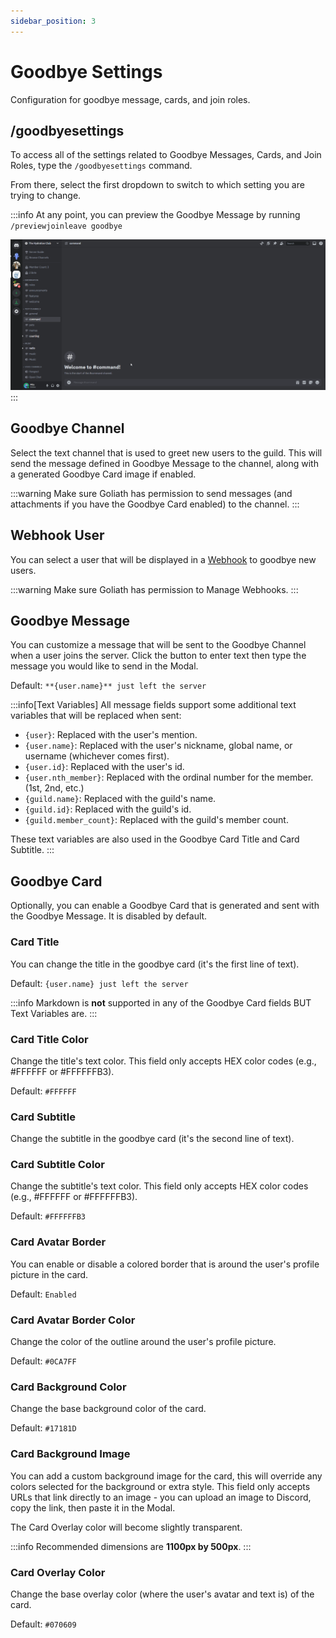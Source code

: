 ```yaml
---
sidebar_position: 3
---
```


# Goodbye Settings
Configuration for goodbye message, cards, and join roles.

## /goodbyesettings
To access all of the settings related to Goodbye Messages, Cards, and Join Roles, type the `/goodbyesettings` command.

From there, select the first dropdown to switch to which setting you are trying to change.

:::info
At any point, you can preview the Goodbye Message by running `/previewjoinleave goodbye`

![Previewing the Goodbye Message](./img/preview_goodbye.gif)
:::

## Goodbye Channel
Select the text channel that is used to greet new users to the guild. This will send the message defined in Goodbye Message to the channel, along with a generated Goodbye Card image if enabled.

:::warning
Make sure Goliath has permission to send messages (and attachments if you have the Goodbye Card enabled) to the channel.
:::

## Webhook User
You can select a user that will be displayed in a [Webhook](https://support.discord.com/hc/en-us/articles/228383668-Intro-to-Webhooks) to goodbye new users.

:::warning
Make sure Goliath has permission to Manage Webhooks.
:::

## Goodbye Message
You can customize a message that will be sent to the Goodbye Channel when a user joins the server. Click the button to enter text then type the message you would like to send in the Modal.

Default: `**{user.name}** just left the server`

:::info[Text Variables]
All message fields support some additional text variables that will be replaced when sent:
- `{user}`: Replaced with the user's mention.
- `{user.name}`: Replaced with the user's nickname, global name, or username (whichever comes first).
- `{user.id}`: Replaced with the user's id.
- `{user.nth_member}`: Replaced with the ordinal number for the member. (1st, 2nd, etc.)
- `{guild.name}`: Replaced with the guild's name.
- `{guild.id}`: Replaced with the guild's id.
- `{guild.member_count}`: Replaced with the guild's member count.

These text variables are also used in the Goodbye Card Title and Card Subtitle.
:::

## Goodbye Card
Optionally, you can enable a Goodbye Card that is generated and sent with the Goodbye Message. It is disabled by default.

### Card Title
You can change the title in the goodbye card (it's the first line of text).

Default: `{user.name} just left the server`

:::info
Markdown is **not** supported in any of the Goodbye Card fields BUT Text Variables are.
:::

### Card Title Color
Change the title's text color. This field only accepts HEX color codes (e.g., #FFFFFF or #FFFFFFB3).

Default: `#FFFFFF`

### Card Subtitle
Change the subtitle in the goodbye card (it's the second line of text).

### Card Subtitle Color
Change the subtitle's text color. This field only accepts HEX color codes (e.g., #FFFFFF or #FFFFFFB3).

Default: `#FFFFFFB3`

### Card Avatar Border
You can enable or disable a colored border that is around the user's profile picture in the card.

Default: `Enabled`

### Card Avatar Border Color
Change the color of the outline around the user's profile picture.

Default: `#0CA7FF`

### Card Background Color
Change the base background color of the card.

Default: `#17181D`

### Card Background Image
You can add a custom background image for the card, this will override any colors selected for the background or extra style. This field only accepts URLs that link directly to an image - you can upload an image to Discord, copy the link, then paste it in the Modal.

The Card Overlay color will become slightly transparent.

:::info
Recommended dimensions are **1100px by 500px**.
:::

### Card Overlay Color
Change the base overlay color (where the user's avatar and text is) of the card.

Default: `#070609`